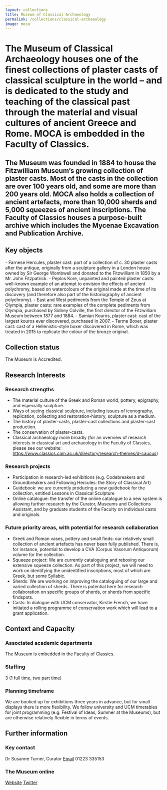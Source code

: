 ```yaml
---
layout: collections
title: Museum of Classical Archaeology
permalink: /collections/classical-archaeology
image: moca
---
```

<h1>The Museum of Classical Archaeology houses one of the finest collections of plaster casts of classical sculpture in the world – and is dedicated to the study and teaching of the classical past through the material and visual cultures of ancient Greece and Rome. MOCA is embedded in the Faculty of Classics.</h1>

<h2>The Museum was founded in 1884 to house the Fitzwilliam Museum’s growing collection of plaster casts. Most of the casts in the collection are over 100 years old, and some are more than 200 years old. MOCA also holds a collection of ancient artefacts, more than 10,000 sherds and 5,000 squeezes of ancient inscriptions. The Faculty of Classics houses a purpose-built archive which includes the Mycenae Excavation and Publication Archive.</h2>

<h2>Key objects</h2>
-	Farnese Hercules, plaster cast: part of a collection of c. 30 plaster casts after the antique, originally from a sculpture gallery in a London house owned by Sir George Wombwell and donated to the Fitzwilliam in 1850 by a Mr. John Fitzpatrick.
-	Peplos Kore, unpainted and painted plaster casts: well-known example of an attempt to envision the effects of ancient polychromy, based on watercolours of the original made at the time of its discovery (and therefore also part of the historiography of ancient polychromy).
-	East and West pediments from the Temple of Zeus at Olympia, plaster casts: rare examples of the complete pediments from Olympia, purchased by Sidney Colville, the first director of the Fitzwilliam Museum between 1877 and 1884.
-	Samian Kouros, plaster cast: cast of the largest kouros ever discovered, purchased in 2007.
-	Terme Boxer, plaster cast: cast of a Hellenistic-style boxer discovered in Rome, which was treated in 2015 to replicate the colour of the bronze original.

<h2>Collection status</h2>
The Museum is Accredited. 

<h2>Research Interests</h2>

<h3>Research strengths</h3>

-	The material culture of the Greek and Roman world, pottery, epigraphy, and especially sculpture.
-	Ways of seeing classical sculpture, including issues of iconography, replication, collecting and restoration-history, sculpture as a medium.
-	The history of plaster-casts, plaster-cast collections and plaster-cast production.
-	The conservation of plaster-casts.
-	Classical archaeology more broadly (for an overview of research interests in classical art and archaeology in the Faculty of Classics, please see our website: https://www.classics.cam.ac.uk/directory/research-themes/d-caucus)

<h3>Research projects</h3>

-	Participation in research-led exhibitions (e.g. Codebreakers and Groundbreakers and Following Hercules: the Story of Classical Art) 
-	Guidebook: we are currently producing a new guidebook for the collection, entitled Lessons in Classical Sculpture
-	Online catalogue: the transfer of the online catalogue to a new system is allowing further research by the Curator, Museums and Collections Assistant, and by graduate students of the Faculty on individual casts and originals.

<h3>Future priority areas, with potential for research collaboration</h3>

-	Greek and Roman vases, pottery and small finds: our relatively small collection of ancient artefacts has never been fully published. There is, for instance, potential to develop a CVA (Corpus Vasorum Antiquorum) volume for the collection.
-	Squeeze project: We are currently cataloguing and reboxing our extensive squeeze collection. As part of this project, we will need to work on identifying the unidentified inscriptions, most of which are Greek, but some Syllabic.
-	Sherds: We are working on improving the cataloguing of our large and varied collection of sherds. There is potential here for research collaboration on specific groups of sherds, or sherds from specific findspots.
-	Casts: In dialogue with UCM conservator, Kirstie French, we have initiated a rolling programme of conservation work which will lead to a grant application.

<h2>Context and Capacity</h2>

<h3>Associated academic departments</h3>

The Museum is embedded in the Faculty of Classics.

<h3>Staffing</h3>

3 (1 full time, two part time)

<h3>Planning timeframe</h3>

We are booked up for exhibitions three years in advance, but for small displays there is more flexibility. We follow university and UCM timetables for joint programming (e.g. Festival of Ideas, Summer at the Museums), but are otherwise relatively flexible in terms of events.

<h2>Further information</h2>

<h3>Key contact</h3>

Dr Susanne Turner, Curator 
<a href="mailto:smt41@cam.ac.uk">Email</a>
01223 335153

<h3>The Museum online</h3>

<a href="http://www.classics.cam.ac.uk/museum">Website</a>
<a href="http://twitter.com/classarch">Twitter</a>
